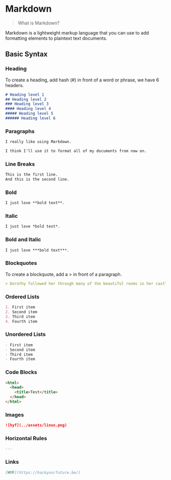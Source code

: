 # Markdown

> What is Markdown?

Markdown is a lightweight markup language that you can use to add formatting
elements to plaintext text documents.

## Basic Syntax

### Heading

To create a heading, add hash (#) in front of a word or phrase, we have 6
headers.

```Markdown
# Heading level 1
## Heading level 2
### Heading level 3
#### Heading level 4
##### Heading level 5
###### Heading level 6
```

### Paragraphs

```Markdown
I really like using Markdown.

I think I'll use it to format all of my documents from now on.
```

### Line Breaks

```Markdown
This is the first line.
And this is the second line.
```

### Bold

```Markdown
I just love **bold text**.
```

### Italic

```Markdown
I just love *bold text*.
```

### Bold and Italic

```Markdown
I just love ***bold text***.
```

### Blockquotes

To create a blockquote, add a > in front of a paragraph.

```Markdown
> Dorothy followed her through many of the beautiful rooms in her castle.
```

### Ordered Lists

```Markdown
1. First item
2. Second item
3. Third item
4. Fourth item
```

### Unordered Lists

```Markdown
- First item
- Second item
- Third item
- Fourth item
```

### Code Blocks

```html
<html>
  <head>
    <title>Test</title>
  </head>
</html>
```

### Images

```Markdown
![hyf](../assets/linux.png)
```

### Horizontal Rules

```Markdown
---
```

### Links

```Markdown
[HYF](https://hackyourfuture.be/)
```
